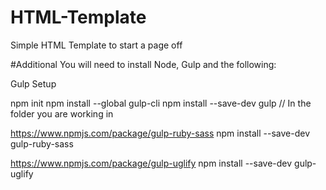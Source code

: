 # HTML-Template
Simple HTML Template to start a page off 


#Additional
You will need to install Node, Gulp and the following:

Gulp Setup

npm init
npm install --global gulp-cli
npm install --save-dev gulp // In the folder you are working in

https://www.npmjs.com/package/gulp-ruby-sass
npm install --save-dev gulp-ruby-sass

https://www.npmjs.com/package/gulp-uglify
npm install --save-dev gulp-uglify
